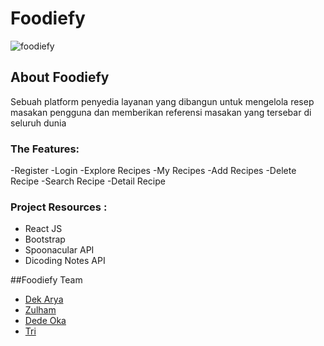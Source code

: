 # Foodiefy
![foodiefy]()
## About Foodiefy
Sebuah platform penyedia layanan yang dibangun untuk mengelola resep masakan pengguna dan memberikan referensi masakan yang tersebar di seluruh dunia

### The Features: 
-Register 
-Login
-Explore Recipes
-My Recipes
-Add Recipes
-Delete Recipe
-Search Recipe
-Detail Recipe




### Project Resources : 
- React JS
- Bootstrap
- Spoonacular API
- Dicoding Notes API

##Foodiefy Team
- [Dek Arya](https://github.com/ToKu404)
- [Zulham](https://github.com/Hanan07-sys)
- [Dede Oka](https://github.com/adidharmawati)
- [Tri](https://github.com/fildzahah)

